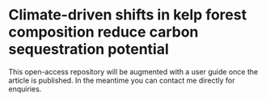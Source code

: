 # Climate-driven shifts in kelp forest composition reduce carbon sequestration potential
This open-access repository will be augmented with a user guide once the article is published. In the meantime you can contact me directly for enquiries.
